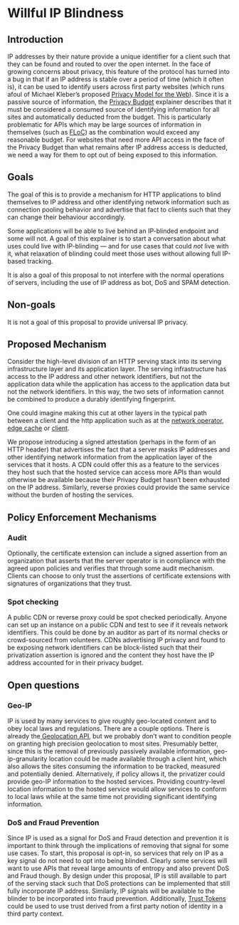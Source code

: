 # Willful IP Blindness

## Introduction

IP addresses by their nature provide a unique identifier for a client such that they can be found and routed to over the open internet. In the face of growing concerns about privacy, this feature of the protocol has turned into a bug in that if an IP address is stable over a period of time (which it often is), it can be used to identify users across first party websites (which runs afoul of Michael Kleber’s proposed [Privacy Model for the Web](https://github.com/michaelkleber/privacy-model)). Since it is a passive source of information, the [Privacy Budget](https://github.com/bslassey/privacy-budget) explainer describes that it must be considered a consumed source of identifying information for all sites and automatically deducted from the budget. This is particularly problematic for APIs which may be large sources of information in themselves (such as [FLoC](https://github.com/jkarlin/floc)) as the combination would exceed any reasonable budget. For websites that need more API access in the face of the Privacy Budget than what remains after IP address access is deducted, we need a way for them to opt out of being exposed to this information.

## Goals

The goal of this is to provide a mechanism for HTTP applications to blind themselves to IP address and other identifying network information such as connection pooling behavior and advertise that fact to clients such that they can change their behaviour accordingly.

Some applications will be able to live behind an IP-blinded endpoint and some will not.  A goal of this explainer is to start a conversation about what uses could live with IP-blinding — and for use cases that could _not_ live with it, what relaxation of blinding could meet those uses without allowing full IP-based tracking.

It is also a goal of this proposal to not interfere with the normal operations of servers, including the use of IP address as bot, DoS and SPAM detection.

## Non-goals

It is not a goal of this proposal to provide universal IP privacy. 

## Proposed Mechanism

Consider the high-level division of an HTTP serving stack into its serving infrastructure layer and its application layer.  The serving infrastructure has access to the IP address and other network identifiers, but not the application data while the application has access to the application data but not the network identifiers. In this way, the two sets of information cannot be combined to produce a durably identifying fingerprint. 

One could imagine making this cut at other layers in the typical path between a client and the http application such as at the [network operator](http://citeseerx.ist.psu.edu/viewdoc/download?doi=10.1.1.310.8986&rep=rep1&type=pdf), [edge cache](https://blog.cloudflare.com/1111-warp-better-vpn/) or [client](https://brave.com/vpn0-a-privacy-preserving-distributed-virtual-private-network/).

We propose introducing a signed attestation (perhaps in the form of an HTTP header) that advertises the fact that a server masks IP addresses and other identifying network information from the application layer of the services that it hosts. A CDN could offer this as a feature to the services they host such that the hosted service can access more APIs than would otherwise be available because their Privacy Budget hasn’t been exhausted on the IP address. Similarly, reverse proxies could provide the same service without the burden of hosting the services.

## Policy Enforcement Mechanisms

### Audit

Optionally, the certificate extension can include a signed assertion from an organization that asserts that the server operator is in compliance with the agreed upon policies and verifies that through some audit mechanism. Clients can choose to only trust the assertions of certificate extensions with signatures of organizations that they trust.

### Spot checking

A public CDN or reverse proxy could be spot checked periodically. Anyone can set up an instance on a public CDN and test to see if it reveals network identifiers. This could be done by an auditor as part of its normal checks or crowd-sourced from volunteers. CDNs advertising IP privacy and found to be exposing network identifiers can be block-listed such that their privatization assertion is ignored and the content they host have the IP address accounted for in their privacy budget.

## Open questions

### Geo-IP

IP is used by many services to give roughly geo-located content and to obey local laws and regulations. There are a couple options. There is already the[ Geolocation API](https://developer.mozilla.org/en-US/docs/Web/API/Geolocation_API), but we probably don’t want to condition people on granting high precision geolocation to most sites. Presumably better, since this is the removal of previously passively available information, geo-ip-granularity location could be made available through a client hint, which also allows the sites consuming the information to be tracked, measured and potentially denied. Alternatively, if policy allows it, the privatizer could provide geo-IP information to the hosted services.  Providing country-level location information to the hosted service would allow services to conform to local laws while at the same time not providing significant identifying information.

### DoS and Fraud Prevention

Since IP is used as a signal for DoS and Fraud detection and prevention it is important to think through the implications of removing that signal for some use cases. To start, this proposal is opt-in, so services that rely on IP as a key signal do not need to opt into being blinded. Clearly some services will want to use APIs that reveal large amounts of entropy and also prevent DoS and Fraud though. By design under this proposal, IP is still available to part of the serving stack such that DoS protections can be implemented that still fully incorporate IP address. Similarly, IP signals will be available to the blinder to be incorporated into fraud prevention. Additionally, [Trust Tokens](https://github.com/WICG/trust-token-api) could be used to use trust derived from a first party notion of identity in a third party context.
